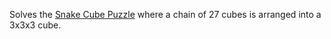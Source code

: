 Solves the [Snake Cube Puzzle](https://en.wikipedia.org/wiki/Snake_cube)
where a chain of 27 cubes is arranged into a 3x3x3 cube.
       
